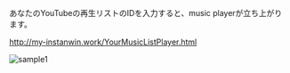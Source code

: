 あなたのYouTubeの再生リストのIDを入力すると、music playerが立ち上がります。

http://my-instanwin.work/YourMusicListPlayer.html

![sample1](http://my-instanwin.work//assets/img/markdown/markdown_01.jpg "サンプル1")




